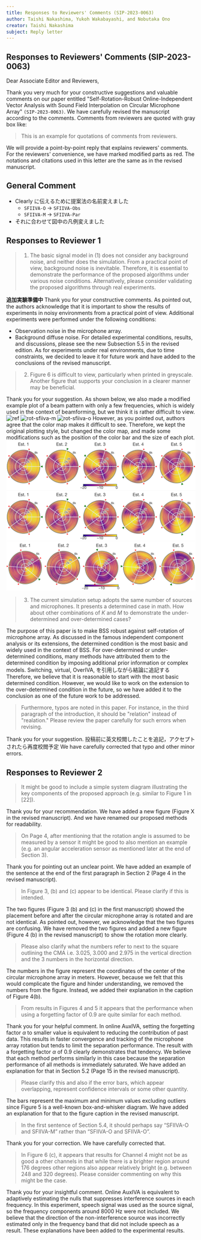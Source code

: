 ```yaml
---
title: Responses to Reviewers' Comments (SIP-2023-0063)
author: Taishi Nakashima, Yukoh Wakabayashi, and Nobutaka Ono
creator: Taishi Nakashima
subject: Reply letter
---
```


## Responses to Reviewers' Comments (SIP-2023-0063)

Dear Associate Editor and Reviewers,

Thank you very much for your constructive suggestions and valuable comments on our paper entitled "Self-Rotation-Robust Online-Independent Vector Analysis with Sound Field Interpolation on Circular Microphone Array" `(SIP-2023-0063)`.
We have carefully revised the manuscript according to the comments.
Comments from reviewers are quoted with gray box like:

> This is an example for quotations of comments from reviewers.

We will provide a point-by-point reply that explains reviewers' comments.
For the reviewers' convenience, we have marked modified parts as red.
The notations and citations used in this letter are the same as in the revised manuscript.

## General Comment

- Clearly に伝えるために提案法の名前変えました
  - `SFIIVA-O` -> `SFIIVA-Obs`
  - `SFIIVA-M` -> `SFIIVA-Par`
- それに合わせて図中の凡例変えました

<div style="page-break-after:always"></div>

## Responses to Reviewer 1

> 1. The basic signal model in (1) does not consider any background noise, and neither does the simulation.
>    From a practical point of view, background noise is inevitable.
>    Therefore, it is essential to demonstrate the performance of the proposed algorithms under various noise conditions.
>    Alternatively, please consider validating the proposed algorithms through real experiments.

**追加実験準備中**
Thank you for your constructive comments.
As pointed out, the authors acknowledge that it is important to show the results of experiments in noisy environments from a practical point of view.
Additional experiments were performed under the following conditions:

- Observation noise in the microphone array.
- Background diffuse noise.
  For detailed experimental conditions, results, and discussions, please see the new Subsection 5.5 in the revised edition.
  As for experiments under real environments, due to time constraints, we decided to leave it for future work and have added to the conclusions of the revised manuscript.

> 2. Figure 6 is difficult to view, particularly when printed in greyscale.
>    Another figure that supports your conclusion in a clearer manner may be beneficial.

Thank you for your suggestion.
As shown below, we also made a modified example plot of a beam pattern with only a few frequencies, which is widely used in the context of beamforming, but we think it is rather difficult to view.
![ref](./fig/freq-limit/ref.png)
![rot-sfiiva-m](./fig/freq-limit/rot-sfiiva-m.png)
![rot-sfiiva-o](./fig/freq-limit/rot-sfiiva-o.png)
However, as you pointed out, authors agree that the color map makes it difficult to see.
Therefore, we kept the original plotting style, but changed the color map, and made some modifications such as the position of the color bar and the size of each plot.
![plasma-ref](./fig/ref.png)
![plasma-rot-sfiiva-o](./fig/rot_sfiiva-o.png)
![plasma-rot-sfiiva-m](./fig/rot_sfiiva-m.png)

> 3. The current simulation setup adopts the same number of sources and microphones.
>    It presents a determined case in math.
>    How about other combinations of $K$ and $M$ to demonstrate the under-determined and over-determined cases?

The purpose of this paper is to make BSS robust against self-rotation of microphone array.
As discussed in the famous independent component analysis or its extensions, the determined condition is the most basic and widely used in the context of BSS.
For over-determined or under-determined conditions, many methods have attributed them to the determined condition by imposing additional prior information or complex models.
Switching, virtual, OverIVA, を引用しながら結論に追記する
Therefore, we believe that it is reasonable to start with the most basic determined condition.
However, we would like to work on the extension to the over-determined condition in the future, so we have added it to the conclusion as one of the future work to be addressed.

> Furthermore, typos are noted in this paper.
> For instance, in the third paragraph of the introduction, it should be "relation" instead of "realation."
> Please review the paper carefully for such errors when revising.

Thank you for your suggestion.
投稿前に英文校閲したことを追記，アクセプトされたら再度校閲予定
We have carefully corrected that typo and other minor errors.

<div style="page-break-after:always"></div>

## Responses to Reviewer 2

> It might be good to include a simple system diagram illustrating the key components of the proposed approach (e.g. similar to Figure 1 in [22]).

Thank you for your recommendation.
We have added a new figure (Figure X in the revised manuscript).
And we have renamed our proposed methods for readability.

> On Page 4, after mentioning that the rotation angle is assumed to be measured by a sensor it might be good to also mention an example (e.g. an angular acceleration sensor as mentioned later at the end of Section 3).

Thank you for pointing out an unclear point.
We have added an example of the sentence at the end of the first paragraph in Section 2 (Page 4 in the revised manuscript).

> In Figure 3, (b) and (c) appear to be identical.
> Please clarify if this is intended.

The two figures (Figure 3 (b) and (c) in the first manuscript) showed the placement before and after the circular microphone array is rotated and are not identical.
As pointed out, however, we acknowledge that the two figures are confusing.
We have removed the two figures and added a new figure (Figure 4 (b) in the revised manuscript) to show the rotation more clearly.

> Please also clarify what the numbers refer to next to the square outlining the CMA i.e. 3.025, 3.000 and 2.975 in the vertical direction and the 3 numbers in the horizontal direction.

The numbers in the figure represent the coordinates of the center of the circular microphone array in meters.
However, because we felt that this would complicate the figure and hinder understanding, we removed the numbers from the figure.
Instead, we added their explanation in the caption of Figure 4(b).

> From results in Figures 4 and 5 it appears that the performance when using a forgetting factor of 0.9 are quite similar for each method.

Thank you for your helpful comment.
In online AuxIVA, setting the forgetting factor $\alpha$ to smaller value is equivalent to reducing the contribution of past data.
This results in faster convergence and tracking of the microphone array rotation but tends to limit the separation performance.
The result with a forgetting factor $\alpha$ of 0.9 clearly demonstrates that tendency.
We believe that each method performs similarly in this case because the separation performance of all methods is immediately saturated.
We have added an explanation for that in Section 5.2 (Page 15 in the revised manuscript).

> Please clarify this and also if the error bars, which appear overlapping, represent confidence intervals or some other quantity.

The bars represent the maximum and minimum values excluding outliers since Figure 5 is a well-known box-and-whisker diagram.
We have added an explanation for that to the figure caption in the revised manuscript.

> In the first sentence of Section 5.4, it should perhaps say “SFIIVA-O and SFIIVA-M” rather than “SFIIVA-O and SFIIVA-O”.

Thank you for your correction.
We have carefully corrected that.

> In Figure 6 (c), it appears that results for Channel 4 might not be as good a other channels in that while there is a brighter region around 176 degrees other regions also appear relatively bright (e.g. between 248 and 320 degrees).
> Please consider commenting on why this might be the case.

Thank you for your insightful comment.
Online AuxIVA is equivalent to adaptively estimating the nulls that suppresses interference sources in each frequency.
In this experiment, speech signal was used as the source signal, so the frequency components around 8000 Hz were not included.
We believe that the direction of the non-interference source was incorrectly estimated only in the frequency band that did not include speech as a result.
These explanations have been added to the experimental results.
